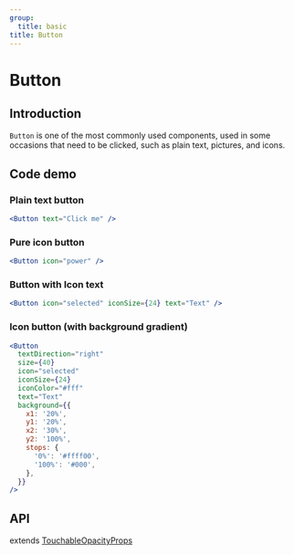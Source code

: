 ```yaml
---
group:
  title: basic
title: Button
---
```


# Button

## Introduction

`Button` is one of the most commonly used components, used in some occasions that need to be clicked, such as plain text, pictures, and icons.

## Code demo

### Plain text button

```jsx
<Button text="Click me" />
```

### Pure icon button

```jsx
<Button icon="power" />
```

### Button with Icon text

```jsx
<Button icon="selected" iconSize={24} text="Text" />
```

### Icon button (with background gradient)

```jsx
<Button
  textDirection="right"
  size={40}
  icon="selected"
  iconSize={24}
  iconColor="#fff"
  text="Text"
  background={{
    x1: '20%',
    y1: '20%',
    x2: '30%',
    y2: '100%',
    stops: {
      '0%': '#ffff00',
      '100%': '#000',
    },
  }}
/>
```

## API

extends [TouchableOpacityProps](https://reactnative.dev/docs/touchableopacity#props)

<Props name="ButtonProps"></Props>
